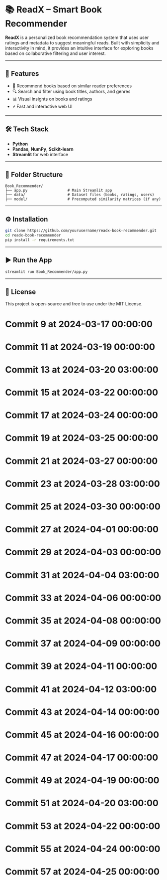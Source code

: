 # 📚 ReadX – Smart Book Recommender

**ReadX** is a personalized book recommendation system that uses user ratings and metadata to suggest meaningful reads. Built with simplicity and interactivity in mind, it provides an intuitive interface for exploring books based on collaborative filtering and user interest.

---

## 🚀 Features

- 📖 Recommend books based on similar reader preferences
- 🔍 Search and filter using book titles, authors, and genres
- 📊 Visual insights on books and ratings
- ⚡ Fast and interactive web UI

---

## 🛠️ Tech Stack

- **Python**
- **Pandas**, **NumPy**, **Scikit-learn**
- **Streamlit** for web interface

---

## 📁 Folder Structure

```
Book_Recommender/
├── app.py                  # Main Streamlit app
├── data/                   # Dataset files (books, ratings, users)
├── model/                  # Precomputed similarity matrices (if any)
```

---

## ⚙️ Installation

```bash
git clone https://github.com/yourusername/readx-book-recommender.git
cd readx-book-recommender
pip install -r requirements.txt
```

---

## ▶️ Run the App

```bash
streamlit run Book_Recommender/app.py
```

---

## 📄 License

This project is open-source and free to use under the MIT License.
# Commit 9 at 2024-03-17 00:00:00
# Commit 11 at 2024-03-19 00:00:00
# Commit 13 at 2024-03-20 03:00:00
# Commit 15 at 2024-03-22 00:00:00
# Commit 17 at 2024-03-24 00:00:00
# Commit 19 at 2024-03-25 00:00:00
# Commit 21 at 2024-03-27 00:00:00
# Commit 23 at 2024-03-28 03:00:00
# Commit 25 at 2024-03-30 00:00:00
# Commit 27 at 2024-04-01 00:00:00
# Commit 29 at 2024-04-03 00:00:00
# Commit 31 at 2024-04-04 03:00:00
# Commit 33 at 2024-04-06 00:00:00
# Commit 35 at 2024-04-08 00:00:00
# Commit 37 at 2024-04-09 00:00:00
# Commit 39 at 2024-04-11 00:00:00
# Commit 41 at 2024-04-12 03:00:00
# Commit 43 at 2024-04-14 00:00:00
# Commit 45 at 2024-04-16 00:00:00
# Commit 47 at 2024-04-17 00:00:00
# Commit 49 at 2024-04-19 00:00:00
# Commit 51 at 2024-04-20 03:00:00
# Commit 53 at 2024-04-22 00:00:00
# Commit 55 at 2024-04-24 00:00:00
# Commit 57 at 2024-04-25 00:00:00
